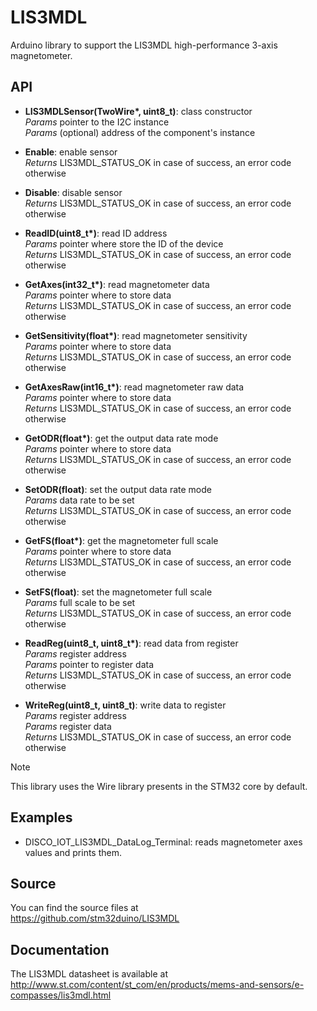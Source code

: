 # LIS3MDL

Arduino library to support the LIS3MDL high-performance 3-axis magnetometer.

## API

* **LIS3MDLSensor(TwoWire\*, uint8_t)**: class constructor  
_Params_ pointer to the I2C instance  
_Params_ (optional) address of the component's instance  

* **Enable**: enable sensor  
_Returns_ LIS3MDL_STATUS_OK in case of success, an error code otherwise  

* **Disable**: disable sensor  
_Returns_ LIS3MDL_STATUS_OK in case of success, an error code otherwise  

* **ReadID(uint8_t\*)**: read ID address  
_Params_ pointer where store the ID of the device  
_Returns_ LIS3MDL_STATUS_OK in case of success, an error code otherwise  

* **GetAxes(int32_t\*)**: read magnetometer data  
_Params_ pointer where to store data  
_Returns_ LIS3MDL_STATUS_OK in case of success, an error code otherwise  

* **GetSensitivity(float\*)**: read magnetometer sensitivity  
_Params_ pointer where to store data  
_Returns_ LIS3MDL_STATUS_OK in case of success, an error code otherwise  

* **GetAxesRaw(int16_t\*)**: read magnetometer raw data  
_Params_ pointer where to store data  
_Returns_ LIS3MDL_STATUS_OK in case of success, an error code otherwise  

* **GetODR(float\*)**: get the output data rate mode  
_Params_ pointer where to store data  
_Returns_ LIS3MDL_STATUS_OK in case of success, an error code otherwise  

* **SetODR(float)**: set the output data rate mode  
_Params_ data rate to be set  
_Returns_ LIS3MDL_STATUS_OK in case of success, an error code otherwise  

* **GetFS(float\*)**: get the magnetometer full scale  
_Params_ pointer where to store data  
_Returns_ LIS3MDL_STATUS_OK in case of success, an error code otherwise  

* **SetFS(float)**: set the magnetometer full scale  
_Params_ full scale to be set  
_Returns_ LIS3MDL_STATUS_OK in case of success, an error code otherwise  

* **ReadReg(uint8_t, uint8_t\*)**: read data from register  
_Params_ register address  
_Params_ pointer to register data  
_Returns_ LIS3MDL_STATUS_OK in case of success, an error code otherwise  

* **WriteReg(uint8_t, uint8_t)**: write data to register  
_Params_ register address  
_Params_ register data  
_Returns_ LIS3MDL_STATUS_OK in case of success, an error code otherwise  

> [!NOTE]
> This library uses the Wire library presents in the STM32 core by default.

## Examples

* DISCO_IOT_LIS3MDL_DataLog_Terminal: reads magnetometer axes values and prints them.

## Source

You can find the source files at  
https://github.com/stm32duino/LIS3MDL

## Documentation

The LIS3MDL datasheet is available at  
http://www.st.com/content/st_com/en/products/mems-and-sensors/e-compasses/lis3mdl.html
